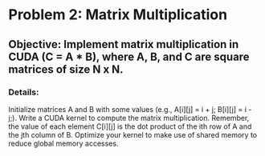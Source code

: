 # Problem 2: Matrix Multiplication
## Objective: Implement matrix multiplication in CUDA (C = A * B), where A, B, and C are square matrices of size N x N.

### Details:

Initialize matrices A and B with some values (e.g., A[i][j] = i + j; B[i][j] = i - j;).
Write a CUDA kernel to compute the matrix multiplication. Remember, the value of each element C[i][j] is the dot product of the ith row of A and the jth column of B.
Optimize your kernel to make use of shared memory to reduce global memory accesses.